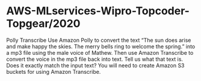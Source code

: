 # AWS-MLservices-Wipro-Topcoder-Topgear/2020
Polly Transcribe
Use Amazon Polly to convert the text “The sun does arise and make happy the skies. The merry bells ring to welcome the spring.” into a mp3 file using the male voice of Mathew. Then use Amazon Transcribe to convert the voice in the mp3 file back into text. Tell us what that text is. Does it exactly match the input text?
You will need to create Amazon S3 buckets for using Amazon Transcribe.
